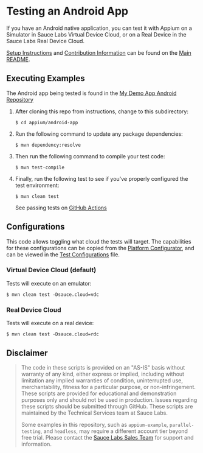 # Testing an Android App

If you have an Android native application, you can test it with Appium on a Simulator
in Sauce Labs Virtual Device Cloud, or on a Real Device in the Sauce Labs Real Device Cloud.

[Setup Instructions](https://github.com/saucelabs-training/demo-java/blob/main/README.md#%EF%B8%8Fsetupprerequisites)
and
[Contribution Information](https://github.com/saucelabs-training/demo-java/blob/main/README.md#contributing)
can be found on the [Main README](https://github.com/saucelabs-training/demo-java/blob/main/README.md).

## Executing Examples
The Android app being tested is found in the [My Demo App Android Repository](https://github.com/saucelabs/my-demo-app-android)

1. After cloning this repo from instructions, change to this subdirectory:
    ```
   $ cd appium/android-app
   ```

2. Run the following command to update any package dependencies:
    ```
    $ mvn dependency:resolve
    ```
3. Then run the following command to compile your test code:
    ```
    $ mvn test-compile
    ```
4. Finally, run the following test to see if you've properly configured the test environment:
    ```
    $ mvn clean test
    ```

   See passing tests on [GitHub Actions](https://github.com/saucelabs-training/demo-java/actions/workflows/appium-examples.yml)

## Configurations
This code allows toggling what cloud the tests will target.
The capabilities for these configurations can be copied from the
[Platform Configurator](https://app.saucelabs.com/platform-configurator), 
and can be viewed in the [Test Configurations](src/test/java/com/saucedemo/TestConfigurations.java) file.

### Virtual Device Cloud (default)
Tests will execute on an emulator:
   ```
   $ mvn clean test -Dsauce.cloud=vdc
   ```

### Real Device Cloud
Tests will execute on a real device:
   ```
   $ mvn clean test -Dsauce.cloud=rdc
   ```

## Disclaimer

> The code in these scripts is provided on an "AS-IS" basis without warranty of any kind, either
> express or implied, including without limitation any implied warranties of condition,
> uninterrupted
> use, merchantability, fitness for a particular purpose, or non-infringement. These scripts are
> provided for educational and demonstration purposes only and should not be used in production.
> Issues regarding these scripts should be submitted through GitHub. These scripts are maintained by
> the Technical Services team at Sauce Labs.
>
> Some examples in this repository, such as `appium-example`, `parallel-testing`, and `headless`,
> may require a different account tier beyond free trial. Please contact
> the [Sauce Labs Sales Team](https://saucelabs.com/contact) for support and information.
